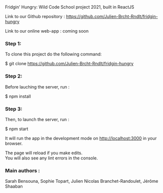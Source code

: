 Fridgin' Hungry: Wild Code School project 2021, built in ReactJS

Link to our Github repository : https://github.com/Julien-Brcht-Rndlt/fridgin-hungry

Link to our online web-app : coming soon

### Step 1:

To clone this project do the following command:

$ git clone https://github.com/Julien-Brcht-Rndlt/fridgin-hungry

### Step 2:

Before lauching the server, run :

$ npm install

### Step 3:

Then, to launch the server, run :

$ npm start

It will run the app in the development mode on [http://localhost:3000](http://localhost:3000) in your browser.

The page will reload if you make edits.\
You will also see any lint errors in the console.

### Main authors : 

Sarah Bensouna, Sophie Topart, Julien Nicolas Branchet-Randoulet, Jérôme Shaaban


